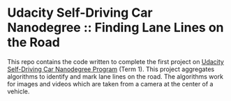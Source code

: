 # Udacity Self-Driving Car Nanodegree :: Finding Lane Lines on the Road

This repo contains the code written to complete the first project on [Udacity Self-Driving Car Nanodegree Program](https://www.udacity.com/course/self-driving-car-engineer-nanodegree--nd013) (Term 1). This project aggregates algorithms to identify and mark lane lines on the road. The algorithms work for images and videos which are taken from a camera at the center of a vehicle.
